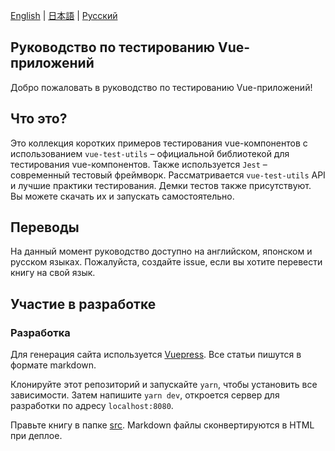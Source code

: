 [English](https://github.com/lmiller1990/vue-testing-handbook#vue-testing-handbook) | [日本語](https://github.com/lmiller1990/vue-testing-handbook#vue-testing-handbook-1) | [Русский](https://github.com/webistomin/vue-testing-handbook/blob/master/README.ru.md)

## Руководство по тестированию Vue-приложений

Добро пожаловать в руководство по тестированию Vue-приложений!

## Что это?

Это коллекция коротких примеров тестирования vue-компонентов с использованием `vue-test-utils` – официальной библиотекой для тестирования vue-компонентов. Также используется `Jest` – современный тестовый фреймворк. Рассматривается `vue-test-utils` API и лучшие практики тестирования. Демки тестов также присутствуют. Вы можете скачать их и запускать самостоятельно.

## Переводы

На данный момент руководство доступно на английском, японском и русском языках. Пожалуйста, создайте issue, если вы хотите перевести книгу на свой язык.

## Участие в разработке 

### Разработка

Для генерация сайта используется [Vuepress](https://vuepress.vuejs.org/). Все статьи пишутся в формате markdown.

Клонируйте этот репозиторий и запускайте `yarn`, чтобы установить все зависимости. Затем напишите `yarn dev`, откроется сервер для разработки по адресу `localhost:8080`.

Правьте книгу в папке [src](https://github.com/lmiller1990/vue-testing-handbook/tree/master/src). Markdown файлы сконвертируются в HTML при деплое.
